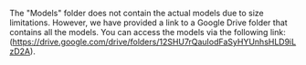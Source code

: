 
The "Models" folder does not contain the actual models due to size limitations. However, we have provided a link to a Google Drive folder that contains all the models. You can access the models via the following link: (https://drive.google.com/drive/folders/12SHU7rQauIodFaSyHYUnhsHLD9iLzD2A).
